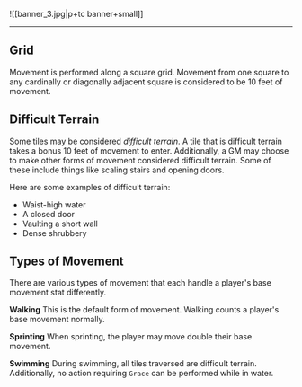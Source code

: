 ![[banner_3.jpg|p+tc banner+small]]
____
## Grid
Movement is performed along a square grid. Movement from one square to any cardinally or diagonally adjacent square is considered to be 10 feet of movement. 
## Difficult Terrain
Some tiles may be considered *difficult terrain*. A tile that is difficult terrain takes a bonus 10 feet of movement to enter. Additionally, a GM may choose to make other forms of movement considered difficult terrain. Some of these include things like scaling stairs and opening doors. 

Here are some examples of difficult terrain:
- Waist-high water
- A closed door
- Vaulting a short wall
- Dense shrubbery

## Types of Movement
There are various types of movement that each handle a player's base movement stat differently.

**Walking**
This is the default form of movement. Walking counts a player's base movement normally.

**Sprinting**
When sprinting, the player may move double their base movement.

**Swimming**
During swimming, all tiles traversed are difficult terrain. Additionally, no action requiring `Grace` can be performed while in water.